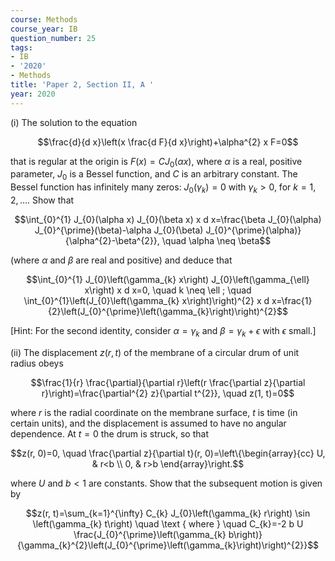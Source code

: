 ```yaml
---
course: Methods
course_year: IB
question_number: 25
tags:
- IB
- '2020'
- Methods
title: 'Paper 2, Section II, A '
year: 2020
---
```




(i) The solution to the equation

$$\frac{d}{d x}\left(x \frac{d F}{d x}\right)+\alpha^{2} x F=0$$

that is regular at the origin is $F(x)=C J_{0}(\alpha x)$, where $\alpha$ is a real, positive parameter, $J_{0}$ is a Bessel function, and $C$ is an arbitrary constant. The Bessel function has infinitely many zeros: $J_{0}\left(\gamma_{k}\right)=0$ with $\gamma_{k}>0$, for $k=1,2, \ldots$. Show that

$$\int_{0}^{1} J_{0}(\alpha x) J_{0}(\beta x) x d x=\frac{\beta J_{0}(\alpha) J_{0}^{\prime}(\beta)-\alpha J_{0}(\beta) J_{0}^{\prime}(\alpha)}{\alpha^{2}-\beta^{2}}, \quad \alpha \neq \beta$$

(where $\alpha$ and $\beta$ are real and positive) and deduce that

$$\int_{0}^{1} J_{0}\left(\gamma_{k} x\right) J_{0}\left(\gamma_{\ell} x\right) x d x=0, \quad k \neq \ell ; \quad \int_{0}^{1}\left(J_{0}\left(\gamma_{k} x\right)\right)^{2} x d x=\frac{1}{2}\left(J_{0}^{\prime}\left(\gamma_{k}\right)\right)^{2}$$

[Hint: For the second identity, consider $\alpha=\gamma_{k}$ and $\beta=\gamma_{k}+\epsilon$ with $\epsilon$ small.]

(ii) The displacement $z(r, t)$ of the membrane of a circular drum of unit radius obeys

$$\frac{1}{r} \frac{\partial}{\partial r}\left(r \frac{\partial z}{\partial r}\right)=\frac{\partial^{2} z}{\partial t^{2}}, \quad z(1, t)=0$$

where $r$ is the radial coordinate on the membrane surface, $t$ is time (in certain units), and the displacement is assumed to have no angular dependence. At $t=0$ the drum is struck, so that

$$z(r, 0)=0, \quad \frac{\partial z}{\partial t}(r, 0)=\left\{\begin{array}{cc}
U, & r<b \\
0, & r>b
\end{array}\right.$$

where $U$ and $b<1$ are constants. Show that the subsequent motion is given by

$$z(r, t)=\sum_{k=1}^{\infty} C_{k} J_{0}\left(\gamma_{k} r\right) \sin \left(\gamma_{k} t\right) \quad \text { where } \quad C_{k}=-2 b U \frac{J_{0}^{\prime}\left(\gamma_{k} b\right)}{\gamma_{k}^{2}\left(J_{0}^{\prime}\left(\gamma_{k}\right)\right)^{2}}$$